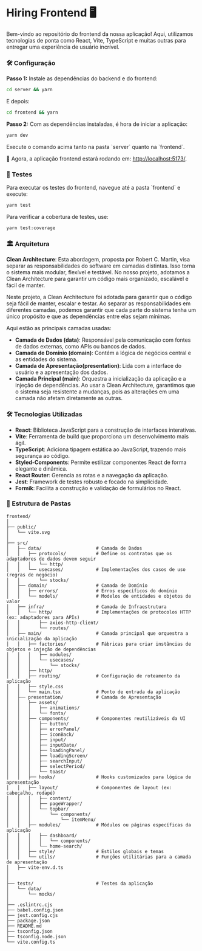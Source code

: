 
# Hiring Frontend 🖥️

Bem-vindo ao repositório do frontend da nossa aplicação! Aqui, utilizamos tecnologias de ponta como React, Vite, TypeScript e muitas outras para entregar uma experiência de usuário incrível.

### 🛠️ Configuração

**Passo 1:** Instale as dependências do backend e do frontend:

```bash
cd server && yarn
```

E depois:

```bash
cd frontend && yarn
```

**Passo 2:** Com as dependências instaladas, é hora de iniciar a aplicação:

```bash
yarn dev
```

Execute o comando acima tanto na pasta \`server\` quanto na \`frontend\`.

🎉 Agora, a aplicação frontend estará rodando em: [http://localhost:5173/](http://localhost:5173/).
### 🧪 Testes

Para executar os testes do frontend, navegue até a pasta \`frontend\` e execute:

```bash
yarn test
```

Para verificar a cobertura de testes, use:

```bash
yarn test:coverage
```

### 🏛️ Arquitetura

**Clean Architecture**: Esta abordagem, proposta por Robert C. Martin, visa separar as responsabilidades do software em camadas distintas. Isso torna o sistema mais modular, flexível e testável. No nosso projeto, adotamos a Clean Architecture para garantir um código mais organizado, escalável e fácil de manter.

Neste projeto, a Clean Architecture foi adotada para garantir que o código seja fácil de manter, escalar e testar. Ao separar as responsabilidades em diferentes camadas, podemos garantir que cada parte do sistema tenha um único propósito e que as dependências entre elas sejam mínimas.

Aqui estão as principais camadas usadas:

- **Camada de Dados (data)**: Responsável pela comunicação com fontes de dados externas, como APIs ou bancos de dados.
- **Camada de Domínio (domain)**: Contém a lógica de negócios central e as entidades do sistema.
- **Camada de Apresentação(presentation)**: Lida com a interface do usuário e a apresentação dos dados.
- **Camada Principal (main)**: Orquestra a inicialização da aplicação e a injeção de dependências.
Ao usar a Clean Architecture, garantimos que o sistema seja resistente a mudanças, pois as alterações em uma camada não afetam diretamente as outras. 

### 🛠️ Tecnologias Utilizadas

- **React**: Biblioteca JavaScript para a construção de interfaces interativas.
- **Vite**: Ferramenta de build que proporciona um desenvolvimento mais ágil.
- **TypeScript**: Adiciona tipagem estática ao JavaScript, trazendo mais segurança ao código.
- **Styled-Components**: Permite estilizar componentes React de forma elegante e dinâmica.
- **React Router**: Gerencia as rotas e a navegação da aplicação.
- **Jest**: Framework de testes robusto e focado na simplicidade.
- **Formik**: Facilita a construção e validação de formulários no React.

### 📂 Estrutura de Pastas

```
frontend/
│
├── public/
│   └── vite.svg
│
├── src/
│   ├── data/                    # Camada de Dados
│   │   ├── protocols/           # Define os contratos que os adaptadores de dados devem seguir
│   │   │   └── http/
│   │   └── usecases/            # Implementações dos casos de uso (regras de negócio)
│   │       └── stocks/
│   ├── domain/                  # Camada de Domínio
│   │   ├── errors/              # Erros específicos do domínio
│   │   └── models/              # Modelos de entidades e objetos de valor
│   ├── infra/                   # Camada de Infraestrutura
│   │   └── http/                # Implementações de protocolos HTTP (ex: adaptadores para APIs)
│   │       ├── axios-http-client/
│   │       └── routes/
│   ├── main/                    # Camada principal que orquestra a inicialização da aplicação
│   │   ├── factories/           # Fábricas para criar instâncias de objetos e injeção de dependências
│   │   │   ├── modules/
│   │   │   └── usecases/
│   │   │       └── stocks/
│   │   ├── http/
│   │   ├── routing/             # Configuração de roteamento da aplicação
│   │   ├── style.css
│   │   └── main.tsx             # Ponto de entrada da aplicação
│   ├── presentation/            # Camada de Apresentação
│   │   ├── assets/             
│   │   │   ├── animations/
│   │   │   └── fonts/
│   │   ├── components/          # Componentes reutilizáveis da UI
│   │   │   ├── button/
│   │   │   ├── errorPanel/
│   │   │   ├── iconBack/
│   │   │   ├── input/
│   │   │   ├── inputDate/
│   │   │   ├── loadingPanel/
│   │   │   ├── loadingScreen/
│   │   │   ├── searchInput/
│   │   │   ├── selectPeriod/
│   │   │   └── toast/
│   │   ├── hooks/               # Hooks customizados para lógica de apresentação
│   │   ├── layout/              # Componentes de layout (ex: cabeçalho, rodapé)
│   │   │   ├── content/
│   │   │   ├── pageWrapper/
│   │   │   └── topbar/
│   │   │       └── components/
│   │   │           └── itemMenu/
│   │   ├── modules/             # Módulos ou páginas específicas da aplicação
│   │   │   ├── dashboard/
│   │   │   │   └── components/
│   │   │   └── home-search/
│   │   ├── style/               # Estilos globais e temas
│   │   └── utils/               # Funções utilitárias para a camada de apresentação
│   ├── vite-env.d.ts
│   
│
├── tests/                       # Testes da aplicação
│   └── data/
│       └── mocks/
│
├── .eslintrc.cjs
├── babel.config.json
├── jest.config.cjs
├── package.json
├── README.md
├── tsconfig.json
├── tsconfig.node.json
└── vite.config.ts

```
